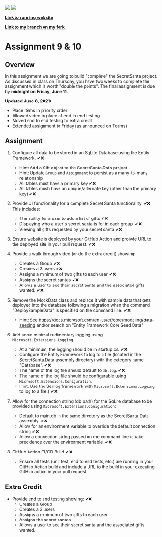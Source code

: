 ![](../../workflows/Assignment_Build_Test/badge.svg)
![](../../workflows/Assignment_Deploy/badge.svg)

[**Link to running website**](https://cybotive-ewu-cscd379-2021-spring.azurewebsites.net)

[**Link to my branch on my fork**](https://github.com/Cybotive/EWU-CSCD379-2021-Spring/tree/Assignment9)

# Assignment 9 & 10

## Overview

In this assignment we are going to build "complete" the SecretSanta project. As discussed in class on Thursday, you have two weeks to complete the assignment which is worth "double the points". The final assignment is due by __midnight on Friday, June 11__.

__Updated June 8, 2021:__ 
 - Place items in priority order
 - Allowed video in place of end to end testing
 - Moved end to end testing to extra credit
 - Extended assignment to Friday (as announced on Teams)

## Assignment

1. Configure all data to be stored in an SqLite Database using the Entity Framework. ✔❌
    - Hint: Add a Gift object to the SecretSanta.Data project
    - Hint: Update `Group` and `Assignment` to persist as a many-to-many relationship
    - All tables must have a primary key ✔❌
    - All tables mush have an unique/alternate key (other than the primary key) ✔❌

2. Provide UI functionality for a complete Secret Santa functionality. ✔❌
  This includes:
    - The ability for a user to add a list of gifts ✔❌
    - Displaying who a user's secret santa is for in each group. ✔❌
    - Viewing all gifts requested by your secret santa ✔❌

3. Ensure website is deployed by your GitHub Action and proivde URL to the deployed site in your pull request. ✔❌

4. Provide a walk through video (or do the extra credit) showing:
    - Creates a Group ✔❌
    - Creates a 3 users ✔❌
    - Assigns a minimum of two gifts to each user ✔❌
    - Assigns the secret santas ✔❌
    - Allows a user to see their secret santa and the associated gifts wanted. ✔❌

5. Remove the MockData class and replace it with sample data that gets deployed into the database following a migration when the command "DeploySampleData" is specified on the command line. ✔❌
    - Hint: See https://docs.microsoft.com/en-us/ef/core/modeling/data-seeding and/or search on "Entity Framework Core Seed Data"

6. Add some minimal rudimentary logging using `Microsoft.Extensions.Logging`. 
    - At a minimum, the logging should be in startup.cs. ✔❌
    - Configure the Entity Framework to log to a file (located in the SecretSanta.Data assembly directory) with the category name "Database". ✔❌
    - The name of the log file should default to `db.log`. ✔❌
    - The name of the log file should be configurable using `Microsoft.Extensions.Coniguration`.
    - Hint: Use the Serilog framework with `Microsoft.Extensions.Logging` to log to a file.) ✔❌

7. Allow for the connection string (db path) for the SqLite database to be provided using `Microsoft.Extensions.Coniguration`:
    - Default to main.db in the same directory as the SecretSanta.Data assembly. ✔❌
    - Allow for an environment variable to override the default connection string ✔❌
    - Allow a connection string passed on the command line to take precidence over the environment variable. ✔❌

9. GitHub Action CI/CD Build ✔❌
    - Ensure all tests (unit test, end to end tests, etc.) are running in your GitHub Action build and include a URL to the build in your executing GitHub action in your pull request.

## Extra Credit

- Provide end to end testing showing: ✔❌
  - Creates a Group
  - Creates a 3 users
  - Assigns a minimum of two gifts to each user
  - Assigns the secret santas
  - Allows a user to see their secret santa and the associated gifts wanted.

